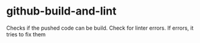 # github-build-and-lint
Checks if the pushed code can be build. Check for linter errors. If errors, it tries to fix them
